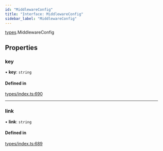 ```yaml
---
id: "MiddlewareConfig"
title: "Interface: MiddlewareConfig"
sidebar_label: "MiddlewareConfig"
---
```


[types](../../../modules/Types/Types.md).MiddlewareConfig

## Properties

### key

• **key**: `string`

#### Defined in

[types/index.ts:690](https://github.com/PolymeshAssociation/polymesh-sdk/blob/91c2d2d8/src/types/index.ts#L690)

___

### link

• **link**: `string`

#### Defined in

[types/index.ts:689](https://github.com/PolymeshAssociation/polymesh-sdk/blob/91c2d2d8/src/types/index.ts#L689)
